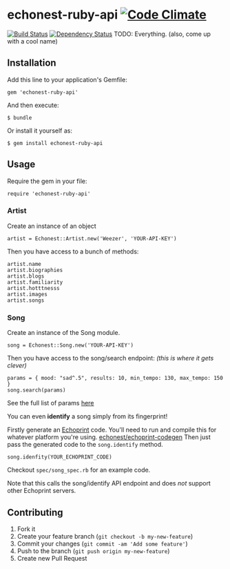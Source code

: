 # echonest-ruby-api [![Code Climate](https://codeclimate.com/github/maxehmookau/echonest-ruby-api.png)](https://codeclimate.com/github/maxehmookau/echonest-ruby-api)
[![Build Status](https://travis-ci.org/maxehmookau/echonest-ruby-api.png)](https://travis-ci.org/maxehmookau/echonest-ruby-api)
[![Dependency Status](https://gemnasium.com/maxehmookau/echonest-ruby-api.png)](https://gemnasium.com/maxehmookau/echonest-ruby-api)
TODO: Everything. (also, come up with a cool name)

## Installation

Add this line to your application's Gemfile:

    gem 'echonest-ruby-api'

And then execute:

    $ bundle

Or install it yourself as:

    $ gem install echonest-ruby-api


## Usage

Require the gem in your file:

    require 'echonest-ruby-api'

### Artist


Create an instance of an object

    artist = Echonest::Artist.new('Weezer', 'YOUR-API-KEY')

Then you have access to a bunch of methods:

    artist.name
    artist.biographies
    artist.blogs
    artist.familiarity
    artist.hotttnesss
    artist.images
    artist.songs

### Song

Create an instance of the Song module.

    song = Echonest::Song.new('YOUR-API-KEY')

Then you have access to the song/search endpoint:
*(this is where it gets clever)*

    params = { mood: "sad^.5", results: 10, min_tempo: 130, max_tempo: 150 }
    song.search(params)

See the full list of params [here](http://developer.echonest.com/docs/v4/song.html#search)

You can even **identify** a song simply from its fingerprint!

Firstly generate an [Echoprint](http://echoprint.me/) code. You'll need to run and compile this for whatever platform you're using. [echonest/echoprint-codegen](https://github.com/echonest/echoprint-codegen) Then just pass the generated code to the `song.identify` method. 

    song.idenfity(YOUR_ECHOPRINT_CODE)

Checkout `spec/song_spec.rb` for an example code. 

Note that this calls the song/identify API endpoint and does *not* support other Echoprint servers.

## Contributing

1. Fork it
2. Create your feature branch (`git checkout -b my-new-feature`)
3. Commit your changes (`git commit -am 'Add some feature'`)
4. Push to the branch (`git push origin my-new-feature`)
5. Create new Pull Request

